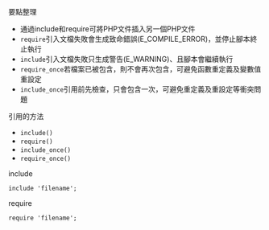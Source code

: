 要點整理
- 通過include和require可將PHP文件插入另一個PHP文件
- `require`引入文檔失敗會生成致命錯誤(E_COMPILE_ERROR)，並停止腳本終止執行
- `include`引入文檔失敗只生成警告(E_WARNING)、且腳本會繼續執行
- `require_once`若檔案已被包含，則不會再次包含，可避免函數重定義及變數值重設定
- `include_once`引用前先檢查，只會包含一次，可避免重定義及重設定等衝突問題

引用的方法
* `include()`
* `require()`
* `include_once()`
* `require_once()`

include
```
include 'filename';
```

require
```
require 'filename';
```